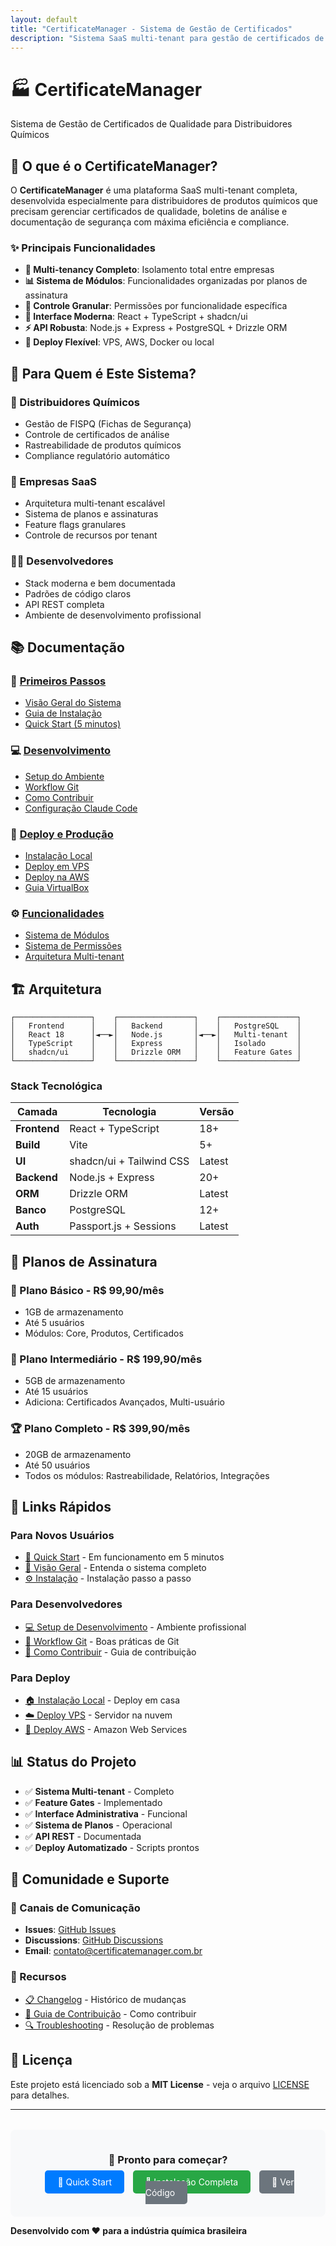 ```yaml
---
layout: default
title: "CertificateManager - Sistema de Gestão de Certificados"
description: "Sistema SaaS multi-tenant para gestão de certificados de qualidade - Distribuidores químicos"
---
```


# 🏭 CertificateManager

Sistema de Gestão de Certificados de Qualidade para Distribuidores Químicos

## 🚀 O que é o CertificateManager?

O **CertificateManager** é uma plataforma SaaS multi-tenant completa, desenvolvida especialmente para distribuidores de produtos químicos que precisam gerenciar certificados de qualidade, boletins de análise e documentação de segurança com máxima eficiência e compliance.

### ✨ Principais Funcionalidades

- **🏢 Multi-tenancy Completo**: Isolamento total entre empresas
- **📊 Sistema de Módulos**: Funcionalidades organizadas por planos de assinatura
- **🔐 Controle Granular**: Permissões por funcionalidade específica
- **📱 Interface Moderna**: React + TypeScript + shadcn/ui
- **⚡ API Robusta**: Node.js + Express + PostgreSQL + Drizzle ORM
- **🚀 Deploy Flexível**: VPS, AWS, Docker ou local

## 🎯 Para Quem é Este Sistema?

### 🧪 Distribuidores Químicos
- Gestão de FISPQ (Fichas de Segurança)
- Controle de certificados de análise
- Rastreabilidade de produtos químicos
- Compliance regulatório automático

### 💼 Empresas SaaS
- Arquitetura multi-tenant escalável
- Sistema de planos e assinaturas
- Feature flags granulares
- Controle de recursos por tenant

### 👨‍💻 Desenvolvedores
- Stack moderna e bem documentada
- Padrões de código claros
- API REST completa
- Ambiente de desenvolvimento profissional

## 📚 Documentação

### 🚀 [Primeiros Passos](getting-started/)
- [Visão Geral do Sistema](getting-started/overview.md)
- [Guia de Instalação](getting-started/installation.md)
- [Quick Start (5 minutos)](getting-started/quick-start.md)

### 💻 [Desenvolvimento](development/)
- [Setup do Ambiente](development/setup.md)
- [Workflow Git](development/git-workflow.md)
- [Como Contribuir](development/contributing.md)
- [Configuração Claude Code](development/claude-code-config.md)

### 🚀 [Deploy e Produção](deployment/)
- [Instalação Local](deployment/local-installation.md)
- [Deploy em VPS](deployment/vps-deployment.md)
- [Deploy na AWS](deployment/aws-deployment.md)
- [Guia VirtualBox](deployment/virtualbox-guide.md)

### ⚙️ [Funcionalidades](features/)
- [Sistema de Módulos](features/modules-system.md)
- [Sistema de Permissões](features/permissions-system.md)
- [Arquitetura Multi-tenant](features/multi-tenant.md)

## 🏗️ Arquitetura

```
┌─────────────────┐    ┌─────────────────┐    ┌─────────────────┐
│   Frontend      │    │   Backend       │    │   PostgreSQL    │
│   React 18      │◄──►│   Node.js       │◄──►│   Multi-tenant  │
│   TypeScript    │    │   Express       │    │   Isolado       │
│   shadcn/ui     │    │   Drizzle ORM   │    │   Feature Gates │
└─────────────────┘    └─────────────────┘    └─────────────────┘
```

### Stack Tecnológica

| Camada | Tecnologia | Versão |
|--------|------------|--------|
| **Frontend** | React + TypeScript | 18+ |
| **Build** | Vite | 5+ |
| **UI** | shadcn/ui + Tailwind CSS | Latest |
| **Backend** | Node.js + Express | 20+ |
| **ORM** | Drizzle ORM | Latest |
| **Banco** | PostgreSQL | 12+ |
| **Auth** | Passport.js + Sessions | Latest |

## 🎯 Planos de Assinatura

### 💎 Plano Básico - R$ 99,90/mês
- 1GB de armazenamento
- Até 5 usuários
- Módulos: Core, Produtos, Certificados

### 🚀 Plano Intermediário - R$ 199,90/mês
- 5GB de armazenamento
- Até 15 usuários
- Adiciona: Certificados Avançados, Multi-usuário

### 🏆 Plano Completo - R$ 399,90/mês
- 20GB de armazenamento
- Até 50 usuários
- Todos os módulos: Rastreabilidade, Relatórios, Integrações

## 🔧 Links Rápidos

### Para Novos Usuários
- [🚀 Quick Start](getting-started/quick-start.md) - Em funcionamento em 5 minutos
- [📖 Visão Geral](getting-started/overview.md) - Entenda o sistema completo
- [⚙️ Instalação](getting-started/installation.md) - Instalação passo a passo

### Para Desenvolvedores
- [💻 Setup de Desenvolvimento](development/setup.md) - Ambiente profissional
- [🔄 Workflow Git](development/git-workflow.md) - Boas práticas de Git
- [🤝 Como Contribuir](development/contributing.md) - Guia de contribuição

### Para Deploy
- [🏠 Instalação Local](deployment/local-installation.md) - Deploy em casa
- [☁️ Deploy VPS](deployment/vps-deployment.md) - Servidor na nuvem
- [🚀 Deploy AWS](deployment/aws-deployment.md) - Amazon Web Services

## 📊 Status do Projeto

- ✅ **Sistema Multi-tenant** - Completo
- ✅ **Feature Gates** - Implementado
- ✅ **Interface Administrativa** - Funcional
- ✅ **Sistema de Planos** - Operacional
- ✅ **API REST** - Documentada
- ✅ **Deploy Automatizado** - Scripts prontos

## 🤝 Comunidade e Suporte

### 💬 Canais de Comunicação
- **Issues**: [GitHub Issues](https://github.com/mcsafx/CertificateManager/issues)
- **Discussions**: [GitHub Discussions](https://github.com/mcsafx/CertificateManager/discussions)
- **Email**: contato@certificatemanager.com.br

### 📖 Recursos
- [📋 Changelog](../CHANGELOG.md) - Histórico de mudanças
- [🤝 Guia de Contribuição](../CONTRIBUTING.md) - Como contribuir
- [🔍 Troubleshooting](deployment/local-installation.md#troubleshooting) - Resolução de problemas

## 📄 Licença

Este projeto está licenciado sob a **MIT License** - veja o arquivo [LICENSE](../LICENSE) para detalhes.

---

<div style="text-align: center; margin-top: 2rem; padding: 1rem; background: #f8f9fa; border-radius: 8px;">
  <h3>🚀 Pronto para começar?</h3>
  <p>
    <a href="getting-started/quick-start.md" style="background: #007bff; color: white; padding: 10px 20px; text-decoration: none; border-radius: 5px; margin: 5px;">🚀 Quick Start</a>
    <a href="getting-started/installation.md" style="background: #28a745; color: white; padding: 10px 20px; text-decoration: none; border-radius: 5px; margin: 5px;">📖 Instalação Completa</a>
    <a href="https://github.com/mcsafx/CertificateManager" style="background: #6c757d; color: white; padding: 10px 20px; text-decoration: none; border-radius: 5px; margin: 5px;">📂 Ver Código</a>
  </p>
</div>

**Desenvolvido com ❤️ para a indústria química brasileira**